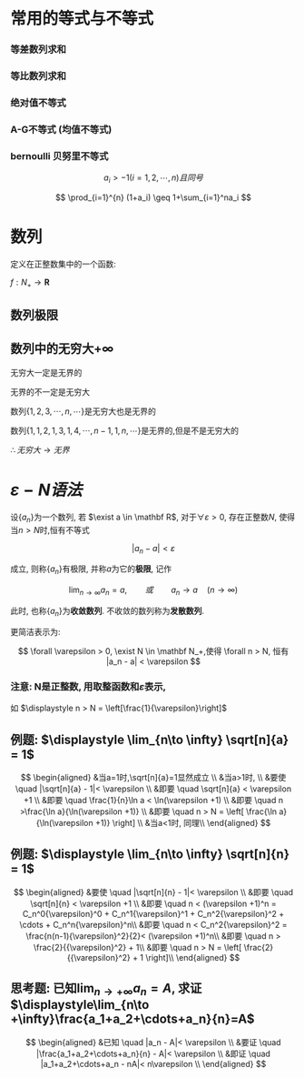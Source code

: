 # 常用的等式与不等式

### 等差数列求和

### 等比数列求和

### 绝对值不等式

### A-G不等式 (均值不等式)

### bernoulli 贝努里不等式

$$
a_i>-1 (i=1,2,\cdots,n)且同号
$$

$$
\prod_{i=1}^{n} (1+a_i) \geq 1+\sum_{i=1}^na_i
$$

# 数列

定义在正整数集中的一个函数:

$f:N_+ \to \mathbf R$

## 数列极限

## 数列中的无穷大$+\infty$

无穷大一定是无界的

无界的不一定是无穷大

数列$\{1,2,3,\cdots,n,\cdots\}$是无穷大也是无界的

数列$\{ 1,1,2,1,3,1,4,\cdots,n-1,1,n,\cdots \}$是无界的,但是不是无穷大的

$\therefore 无穷大\to 无界$

# $\varepsilon-N语法$

设{$a_n$}为一个数列, 若 $\exist a \in \mathbf R$, 对于$\forall \varepsilon >0$, 存在正整数$N$, 使得当$n>N$时,恒有不等式

$$
|a_n - a| < \varepsilon
$$

成立, 则称{$a_n$}有极限, 并称$a$为它的**极限**, 记作

$$
\lim_{n \to \infty}a_n = a, \qquad 或 \qquad a_n \to a \quad(n \to \infty)
$$

此时, 也称{$a_n$}为**收敛数列**. 不收敛的数列称为**发散数列**.

更简洁表示为:

$$
\forall \varepsilon > 0, \exist N \in \mathbf N_+,使得 \forall n > N, 恒有 |a_n - a| < \varepsilon
$$

### 注意: N是正整数, 用取整函数和$\varepsilon$表示,

如 $\displaystyle  n > N = \left[\frac{1}{\varepsilon}\right]$

## 例题: $\displaystyle \lim_{n\to \infty} \sqrt[n]{a} = 1$

$$
\begin{aligned}
&当a=1时,\sqrt[n]{a}=1显然成立 \\
&当a>1时, \\
&要使 \quad |\sqrt[n]{a} - 1|< \varepsilon \\
&即要 \quad \sqrt[n]{a} < \varepsilon +1 \\
&即要 \quad \frac{1}{n}\ln a < \ln(\varepsilon +1) \\
&即要 \quad n >\frac{\ln a}{\ln(\varepsilon +1)} \\
&即要 \quad n > N = \left[ \frac{\ln a}{\ln(\varepsilon +1)} \right] \\
&当a<1时, 同理\\
\end{aligned}
$$

## 例题: $\displaystyle \lim_{n\to \infty} \sqrt[n]{n} = 1$

$$
\begin{aligned}
&要使 \quad |\sqrt[n]{n} - 1|< \varepsilon \\
&即要 \quad \sqrt[n]{n} < \varepsilon +1 \\
&即要 \quad n < (\varepsilon +1)^n = C_n^0{\varepsilon}^0 + C_n^1{\varepsilon}^1 + C_n^2{\varepsilon}^2 + \cdots +  C_n^n{\varepsilon}^n\\
&即要 \quad n < C_n^2{\varepsilon}^2 = \frac{n(n-1){\varepsilon}^2}{2}< (\varepsilon +1)^n\\
&即要 \quad n > \frac{2}{{\varepsilon}^2} + 1\\
&即要 \quad n > N = \left[ \frac{2}{{\varepsilon}^2} + 1 \right]\\
\end{aligned}
$$

## 思考题: 已知$\displaystyle\lim_{n\to +\infty}a_n=A$, 求证$\displaystyle\lim_{n\to +\infty}\frac{a_1+a_2+\cdots+a_n}{n}=A$

$$
\begin{aligned}
&已知 \quad |a_n - A|< \varepsilon \\
&要证 \quad |\frac{a_1+a_2+\cdots+a_n}{n} - A|< \varepsilon \\
&即证 \quad |a_1+a_2+\cdots+a_n - nA|< n\varepsilon \\
\end{aligned}
$$